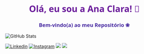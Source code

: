 <h1 align="center" style="font-family: 'Segoe UI', Tahoma, Geneva, Verdana, sans-serif; color: #6a1b9a;">
  Olá, eu sou a Ana Clara! 👋
</h1>
<h3 align="center" style="font-family: 'Segoe UI', Tahoma, Geneva, Verdana, sans-serif; color: #4527a0;">
  Bem-vindo(a) ao meu Repositório ❀
</h3>

  <img src="https://github-readme-stats.vercel.app/api?username=anasaldanhas&show_icons=true&theme=radical" alt="GitHub Stats" />
</p>
<p align="center">

[![Linkedin](https://img.shields.io/badge/LinkedIn-0077B5?style=for-the-badge&logo=linkedin&logoColor=white)](https://www.linkedin.com/in/ana-clara-saldanha-soares-3b2302281/)
[![Instagram](https://img.shields.io/badge/Instagram-E4405F?style=for-the-badge&logo=instagram&logoColor=white)](https://www.instagram.com/anasaldanhs/)
  <a href = "mailto:anasaldanhasoares@gmail.com"><img src="https://img.shields.io/badge/-Gmail-%23333?style=for-the-badge&logo=gmail&logoColor=white" target="_blank"></a>
  <a href="https://www.youtube.com/channel/UCyfCzGlbCu2Ue3IKuB5_E3A" target="_blank"><img src="https://img.shields.io/badge/YouTube-FF0000?style=for-the-badge&logo=youtube&logoColor=white" target="_blank"></a>


 
